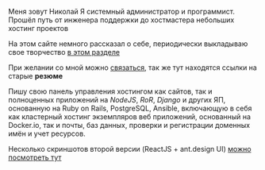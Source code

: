 Меня зовут Николай
Я системный администратор и программист. Прошёл путь от инженера поддержки до хостмастера
небольших хостинг проектов

На этом сайте немного рассказал о себе, периодически выкладываю свое творчество [в этом разделе](/stories/)

При желании со мной можно [связаться](/contact.html), так же тут находятся ссылки на старые **резюме**

Пишу свою панель управления хостингом как сайтов, так и полноценных приложений на
_NodeJS_, _RoR_, _Django_ и других ЯП, основанную на Ruby on Rails, PostgreSQL, Ansible,
включающую в себя как кластерный хостинг экземпляров веб приложений, основанный на Docker.io, так и почты,
баз данных, проверки и регистрации доменных имён и учет ресурсов.

Несколько скриншотов второй версии (ReactJS + ant.design UI) [можно посмотреть тут](https://1drv.ms/f/s!AvS3PCPMZNLuia8D1FjSB5ICCzvnJA)
